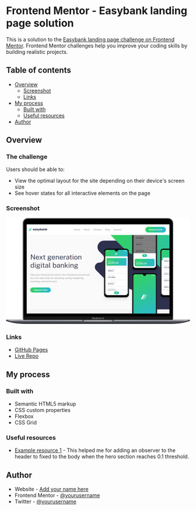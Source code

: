# Frontend Mentor - Easybank landing page solution

This is a solution to the [Easybank landing page challenge on Frontend Mentor](https://www.frontendmentor.io/challenges/easybank-landing-page-WaUhkoDN). Frontend Mentor challenges help you improve your coding skills by building realistic projects. 

## Table of contents

- [Overview](#overview)
  - [Screenshot](#screenshot)
  - [Links](#links)
- [My process](#my-process)
  - [Built with](#built-with)
  - [Useful resources](#useful-resources)
- [Author](#author)


## Overview

### The challenge

Users should be able to:

- View the optimal layout for the site depending on their device's screen size
- See hover states for all interactive elements on the page

### Screenshot

![](./images/screenshot.png)


### Links

- [GitHub Pages](https://github.com/obed-smart/Easybank-page)
- [Live Repo](https://easybank-page.vercel.app/)

## My process

### Built with

- Semantic HTML5 markup
- CSS custom properties
- Flexbox
- CSS Grid

### Useful resources

- [Example resource 1](https://developer.mozilla.org/en-US/docs/Web/API/Intersection_Observer_API) - This helped me for adding an observer to the header to fixed to the body when the hero section reaches 0.1 threshold. 


## Author

- Website - [Add your name here](https://www.your-site.com)
- Frontend Mentor - [@yourusername](https://www.frontendmentor.io/profile/yourusername)
- Twitter - [@yourusername](https://www.twitter.com/yourusername)

